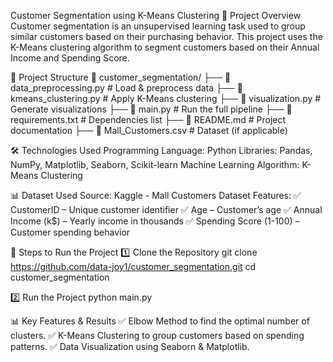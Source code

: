 Customer Segmentation using K-Means Clustering
📌 Project Overview
Customer segmentation is an unsupervised learning task used to group similar customers based on their purchasing behavior. This project uses the K-Means clustering algorithm to segment customers based on their Annual Income and Spending Score.

📂 Project Structure
📂 customer_segmentation/
├── 📄 data_preprocessing.py  # Load & preprocess data
├── 📄 kmeans_clustering.py   # Apply K-Means clustering
├── 📄 visualization.py       # Generate visualizations
├── 📄 main.py               # Run the full pipeline
├── 📄 requirements.txt      # Dependencies list
├── 📄 README.md             # Project documentation
├── 📄 Mall_Customers.csv    # Dataset (if applicable)

🛠️ Technologies Used
Programming Language: Python
Libraries: Pandas, NumPy, Matplotlib, Seaborn, Scikit-learn
Machine Learning Algorithm: K-Means Clustering

📊 Dataset Used
Source: Kaggle - Mall Customers Dataset
Features:
✅ CustomerID – Unique customer identifier
✅ Age – Customer’s age
✅ Annual Income (k$) – Yearly income in thousands
✅ Spending Score (1-100) – Customer spending behavior

📌 Steps to Run the Project
1️⃣ Clone the Repository
git clone https://github.com/data-joy1/customer_segmentation.git
cd customer_segmentation

2️⃣ Run the Project
python main.py

📊 Key Features & Results
✅ Elbow Method to find the optimal number of clusters.
✅ K-Means Clustering to group customers based on spending patterns.
✅ Data Visualization using Seaborn & Matplotlib.

